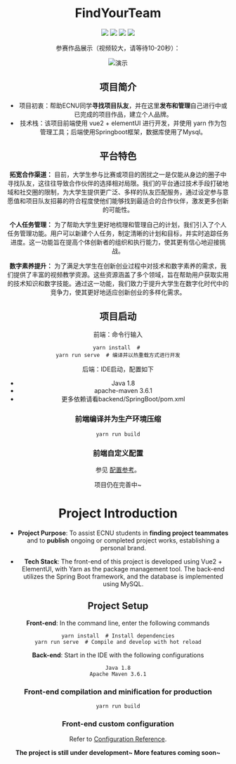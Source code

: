 <div align="center">
<h1 >
  <br/>FindYourTeam
</h1> 

![](https://img.shields.io/badge/Mysql-blue) 
![](https://img.shields.io/badge/Springboot-orange) 
![](https://img.shields.io/badge/vue-yel) 
[![](https://img.shields.io/badge/elementui-2.15.13-red)](README.md)

参赛作品展示（视频较大，请等待10-20秒）：


![演示](./img/cut3.gif)

## 项目简介

- 项目初衷：帮助ECNU同学**寻找项目队友**，并在这里**发布和管理**自己进行中或已完成的项目作品，建立个人品牌。
- 技术栈：该项目前端使用 vue2 + elementUI 进行开发，并使用 yarn 作为包管理工具；后端使用Springboot框架，数据库使用了Mysql。

## 平台特色

**拓宽合作渠道：** 目前，大学生参与比赛或项目的困扰之一是仅能从身边的圈子中寻找队友，这往往导致合作伙伴的选择相对局限。我们的平台通过技术手段打破地域和社交圈的限制，为大学生提供更广泛、多样的队友匹配服务，通过设定参与意愿值和项目队友招募的符合程度使他们能够找到最适合的合作伙伴，激发更多创新的可能性。

**个人任务管理：** 为了帮助大学生更好地梳理和管理自己的计划，我们引入了个人任务管理功能。用户可以新建个人任务，制定清晰的计划和目标，并实时追踪任务进度。这一功能旨在提高个体创新者的组织和执行能力，使其更有信心地迎接挑战。

**数字素养提升：** 为了满足大学生在创新创业过程中对技术和数字素养的需求，我们提供了丰富的视频教学资源。这些资源涵盖了多个领域，旨在帮助用户获取实用的技术知识和数字技能。通过这一功能，我们致力于提升大学生在数字化时代中的竞争力，使其更好地适应创新创业的多样化需求。

## 项目启动

前端：命令行输入
```
yarn install  # 
yarn run serve  # 编译并以热重载方式进行开发
```

后端：IDE启动，配置如下

- Java 1.8
- apache-maven 3.6.1
- 更多依赖请看backend/SpringBoot/pom.xml



### 前端编译并为生产环境压缩

```
yarn run build
```

### 前端自定义配置
参见 [配置参考](https://cli.vuejs.org/config/)。


项目仍在完善中~




# Project Introduction

- **Project Purpose**: To assist ECNU students in **finding project teammates** and to **publish** ongoing or completed project works, establishing a personal brand.

- **Tech Stack**: The front-end of this project is developed using Vue2 + ElementUI, with Yarn as the package management tool. The back-end utilizes the Spring Boot framework, and the database is implemented using MySQL.

## Project Setup
**Front-end**: In the command line, enter the following commands
```
yarn install  # Install dependencies
yarn run serve  # Compile and develop with hot reload
```

**Back-end**: Start in the IDE with the following configurations
```
Java 1.8
Apache Maven 3.6.1
```

### Front-end compilation and minification for production

```
yarn run build
```

### Front-end custom configuration
Refer to [Configuration Reference](https://cli.vuejs.org/config/).

**The project is still under development~ More features coming soon~**

